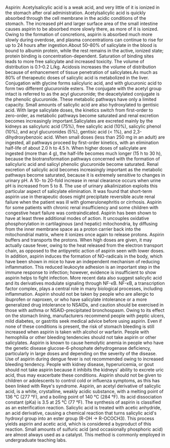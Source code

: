 Aspirin: Acetylsalicylic acid is a weak acid, and very little of it is ionized in the stomach after oral administration. Acetylsalicylic acid is quickly absorbed through the cell membrane in the acidic conditions of the stomach. The increased pH and larger surface area of the small intestine causes aspirin to be absorbed more slowly there, as more of it is ionized. Owing to the formation of concretions, aspirin is absorbed much more slowly during overdose, and plasma concentrations can continue to rise for up to 24 hours after ingestion.About 50–80% of salicylate in the blood is bound to albumin protein, while the rest remains in the active, ionized state; protein binding is concentration-dependent. Saturation of binding sites leads to more free salicylate and increased toxicity. The volume of distribution is 0.1–0.2 L/kg. Acidosis increases the volume of distribution because of enhancement of tissue penetration of salicylates.As much as 80% of therapeutic doses of salicylic acid is metabolized in the liver. Conjugation with glycine forms salicyluric acid, and with glucuronic acid to form two different glucuronide esters. The conjugate with the acetyl group intact is referred to as the acyl glucuronide; the deacetylated conjugate is the phenolic glucuronide. These metabolic pathways have only a limited capacity. Small amounts of salicylic acid are also hydroxylated to gentisic acid. With large salicylate doses, the kinetics switch from first-order to zero-order, as metabolic pathways become saturated and renal excretion becomes increasingly important.Salicylates are excreted mainly by the kidneys as salicyluric acid (75%), free salicylic acid (10%), salicylic phenol (10%), and acyl glucuronides (5%), gentisic acid (< 1%), and 2,3-dihydroxybenzoic acid. When small doses (less than 250 mg in an adult) are ingested, all pathways proceed by first-order kinetics, with an elimination half-life of about 2.0 h to 4.5 h. When higher doses of salicylate are ingested (more than 4 g), the half-life becomes much longer (15 h to 30 h), because the biotransformation pathways concerned with the formation of salicyluric acid and salicyl phenolic glucuronide become saturated. Renal excretion of salicylic acid becomes increasingly important as the metabolic pathways become saturated, because it is extremely sensitive to changes in urinary pH. A 10- to 20-fold increase in renal clearance occurs when urine pH is increased from 5 to 8. The use of urinary alkalinization exploits this particular aspect of salicylate elimination. It was found that short-term aspirin use in therapeutic doses might precipitate reversible acute renal failure when the patient was ill with glomerulonephritis or cirrhosis. Aspirin for some patients with chronic renal insufficiency and some children with congestive heart failure was contraindicated. Aspirin has been shown to have at least three additional modes of action. It uncouples oxidative phosphorylation in cartilaginous (and hepatic) mitochondria, by diffusing from the inner membrane space as a proton carrier back into the mitochondrial matrix, where it ionizes once again to release protons. Aspirin buffers and transports the protons. When high doses are given, it may actually cause fever, owing to the heat released from the electron transport chain, as opposed to the antipyretic action of aspirin seen with lower doses. In addition, aspirin induces the formation of NO-radicals in the body, which have been shown in mice to have an independent mechanism of reducing inflammation. This reduced leukocyte adhesion is an important step in the immune response to infection; however, evidence is insufficient to show aspirin helps to fight infection. More recent data also suggest salicylic acid and its derivatives modulate signaling through NF-κB. NF-κB, a transcription factor complex, plays a central role in many biological processes, including inflammation. Aspirin should not be taken by people who are allergic to ibuprofen or naproxen, or who have salicylate intolerance or a more generalized drug intolerance to NSAIDs, and caution should be exercised in those with asthma or NSAID-precipitated bronchospasm. Owing to its effect on the stomach lining, manufacturers recommend people with peptic ulcers, mild diabetes, or gastritis seek medical advice before using aspirin. Even if none of these conditions is present, the risk of stomach bleeding is still increased when aspirin is taken with alcohol or warfarin. People with hemophilia or other bleeding tendencies should not take aspirin or other salicylates. Aspirin is known to cause hemolytic anemia in people who have the genetic disease glucose-6-phosphate dehydrogenase deficiency, particularly in large doses and depending on the severity of the disease. Use of aspirin during dengue fever is not recommended owing to increased bleeding tendency. People with kidney disease, hyperuricemia, or gout should not take aspirin because it inhibits the kidneys' ability to excrete uric acid, thus may exacerbate these conditions. Aspirin should not be given to children or adolescents to control cold or influenza symptoms, as this has been linked with Reye's syndrome. Aspirin, an acetyl derivative of salicylic acid, is a white, crystalline, weakly acidic substance, with a melting point of 136 °C (277 °F), and a boiling point of 140 °C (284 °F). Its acid dissociation constant (pKa) is 3.5 at 25 °C (77 °F). The synthesis of aspirin is classified as an esterification reaction. Salicylic acid is treated with acetic anhydride, an acid derivative, causing a chemical reaction that turns salicylic acid's hydroxyl group into an ester group (R-OH → R-OCOCH3). This process yields aspirin and acetic acid, which is considered a byproduct of this reaction. Small amounts of sulfuric acid (and occasionally phosphoric acid) are almost always used as a catalyst. This method is commonly employed in undergraduate teaching labs.
